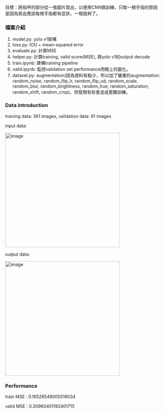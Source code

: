 目標：將指甲的部分從一張圖片取出，以便用CNN做訓練，只取一根手指的原因是因為貧血應該每根手指都有症狀，一根就夠了。

### 檔案介紹
1. model.py: yolo v1架構
2. loss.py: IOU + mean-squared error
3. evaluate.py: 計算MSE
4. helper.py: 計算training, valid score(MSE), 將yolo v1的output decode
5. train.ipynb: 建構training pipeline
6. valid.ipynb: 監控validation set performance肉眼上的變化。
7. dataset.py: augmentation(因為資料有點少，所以加了蠻重的augmentation: random_noise, random_flip_lr, random_flip_ud, random_scale, random_blur, random_brightness, random_hue, random_saturation, random_shift, random_crop)，但發現有些會造成更難訓練。


### Data introduction
training data: 361 images, validation data: 91 images

input data:

<img width="370" alt="image" src="https://user-images.githubusercontent.com/101687024/210759097-c00e930d-80d9-4f27-8fa4-ed1fc86623e6.png">

output data:

<img width="370" alt="image" src="https://user-images.githubusercontent.com/101687024/210758468-9ae77290-4c67-4e5c-847c-9c1b1b3614fa.png">

### Performance
train MSE :  0.16528548005519034

valid MSE :  0.30960401192401715
